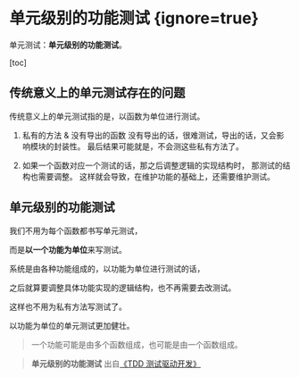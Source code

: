 # 单元级别的功能测试 {ignore=true}

单元测试：**单元级别的功能测试**。

[toc]

## 传统意义上的单元测试存在的问题

传统意义上的单元测试指的是，以函数为单位进行测试。

1. 私有的方法 & 没有导出的函数
   没有导出的话，很难测试，导出的话，又会影响模块的封装性。
   最后结果可能就是，不会测这些私有方法了。
   <br/>

2. 如果一个函数对应一个测试的话，那之后调整逻辑的实现结构时，
   那测试的结构也需要调整。
   这样就会导致，在维护功能的基础上，还需要维护测试。

## 单元级别的功能测试

我们不用为每个函数都书写单元测试，

而是**以一个功能为单位**来写测试。

系统是由各种功能组成的，以功能为单位进行测试的话，

之后就算要调整具体功能实现的逻辑结构，也不再需要去改测试。

这样也不用为私有方法写测试了。

以功能为单位的单元测试更加健壮。

> 一个功能可能是由多个函数组成，也可能是由一个函数组成。

> **单元级别的功能测试** 出自[《TDD 测试驱动开发》](https://book.douban.com/subject/1230036/)